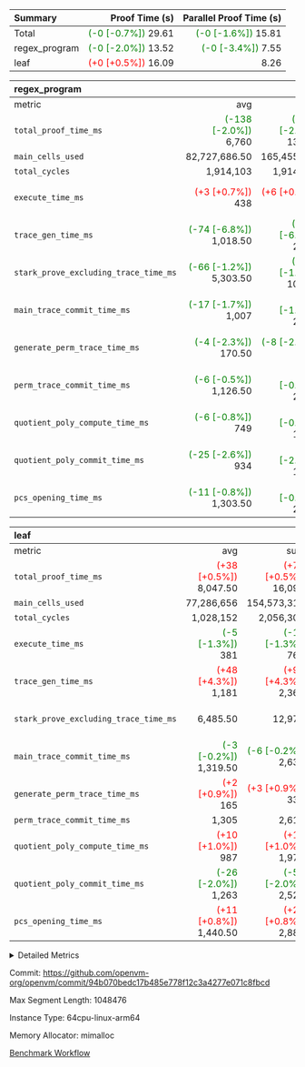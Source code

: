 | Summary | Proof Time (s) | Parallel Proof Time (s) |
|:---|---:|---:|
| Total | <span style='color: green'>(-0 [-0.7%])</span> 29.61 | <span style='color: green'>(-0 [-1.6%])</span> 15.81 |
| regex_program | <span style='color: green'>(-0 [-2.0%])</span> 13.52 | <span style='color: green'>(-0 [-3.4%])</span> 7.55 |
| leaf | <span style='color: red'>(+0 [+0.5%])</span> 16.09 |  8.26 |


| regex_program |||||
|:---|---:|---:|---:|---:|
|metric|avg|sum|max|min|
| `total_proof_time_ms ` | <span style='color: green'>(-138 [-2.0%])</span> 6,760 | <span style='color: green'>(-275 [-2.0%])</span> 13,520 | <span style='color: green'>(-263 [-3.4%])</span> 7,549 | <span style='color: green'>(-12 [-0.2%])</span> 5,971 |
| `main_cells_used     ` |  82,727,686.50 |  165,455,373 |  92,686,348 |  72,769,025 |
| `total_cycles        ` |  1,914,103 |  1,914,103 |  1,914,103 |  1,914,103 |
| `execute_time_ms     ` | <span style='color: red'>(+3 [+0.7%])</span> 438 | <span style='color: red'>(+6 [+0.7%])</span> 876 | <span style='color: red'>(+3 [+0.6%])</span> 471 | <span style='color: red'>(+3 [+0.7%])</span> 405 |
| `trace_gen_time_ms   ` | <span style='color: green'>(-74 [-6.8%])</span> 1,018.50 | <span style='color: green'>(-148 [-6.8%])</span> 2,037 | <span style='color: green'>(-162 [-12.8%])</span> 1,101 | <span style='color: red'>(+14 [+1.5%])</span> 936 |
| `stark_prove_excluding_trace_time_ms` | <span style='color: green'>(-66 [-1.2%])</span> 5,303.50 | <span style='color: green'>(-133 [-1.2%])</span> 10,607 | <span style='color: green'>(-104 [-1.7%])</span> 5,977 | <span style='color: green'>(-29 [-0.6%])</span> 4,630 |
| `main_trace_commit_time_ms` | <span style='color: green'>(-17 [-1.7%])</span> 1,007 | <span style='color: green'>(-34 [-1.7%])</span> 2,014 | <span style='color: green'>(-27 [-2.1%])</span> 1,233 | <span style='color: green'>(-7 [-0.9%])</span> 781 |
| `generate_perm_trace_time_ms` | <span style='color: green'>(-4 [-2.3%])</span> 170.50 | <span style='color: green'>(-8 [-2.3%])</span> 341 | <span style='color: green'>(-3 [-1.6%])</span> 187 | <span style='color: green'>(-5 [-3.1%])</span> 154 |
| `perm_trace_commit_time_ms` | <span style='color: green'>(-6 [-0.5%])</span> 1,126.50 | <span style='color: green'>(-12 [-0.5%])</span> 2,253 | <span style='color: green'>(-9 [-0.8%])</span> 1,191 | <span style='color: green'>(-3 [-0.3%])</span> 1,062 |
| `quotient_poly_compute_time_ms` | <span style='color: green'>(-6 [-0.8%])</span> 749 | <span style='color: green'>(-12 [-0.8%])</span> 1,498 | <span style='color: green'>(-13 [-1.5%])</span> 870 | <span style='color: red'>(+1 [+0.2%])</span> 628 |
| `quotient_poly_commit_time_ms` | <span style='color: green'>(-25 [-2.6%])</span> 934 | <span style='color: green'>(-50 [-2.6%])</span> 1,868 | <span style='color: green'>(-28 [-2.5%])</span> 1,074 | <span style='color: green'>(-22 [-2.7%])</span> 794 |
| `pcs_opening_time_ms ` | <span style='color: green'>(-11 [-0.8%])</span> 1,303.50 | <span style='color: green'>(-22 [-0.8%])</span> 2,607 | <span style='color: green'>(-25 [-1.7%])</span> 1,412 | <span style='color: red'>(+3 [+0.3%])</span> 1,195 |

| leaf |||||
|:---|---:|---:|---:|---:|
|metric|avg|sum|max|min|
| `total_proof_time_ms ` | <span style='color: red'>(+38 [+0.5%])</span> 8,047.50 | <span style='color: red'>(+77 [+0.5%])</span> 16,095 |  8,261 | <span style='color: red'>(+70 [+0.9%])</span> 7,834 |
| `main_cells_used     ` |  77,286,656 |  154,573,312 |  78,375,152 |  76,198,160 |
| `total_cycles        ` |  1,028,152 |  2,056,304 |  1,045,616 |  1,010,688 |
| `execute_time_ms     ` | <span style='color: green'>(-5 [-1.3%])</span> 381 | <span style='color: green'>(-10 [-1.3%])</span> 762 | <span style='color: green'>(-18 [-4.2%])</span> 408 | <span style='color: red'>(+8 [+2.3%])</span> 354 |
| `trace_gen_time_ms   ` | <span style='color: red'>(+48 [+4.3%])</span> 1,181 | <span style='color: red'>(+97 [+4.3%])</span> 2,362 | <span style='color: red'>(+48 [+3.9%])</span> 1,266 | <span style='color: red'>(+49 [+4.7%])</span> 1,096 |
| `stark_prove_excluding_trace_time_ms` |  6,485.50 |  12,971 | <span style='color: green'>(-24 [-0.4%])</span> 6,757 | <span style='color: red'>(+14 [+0.2%])</span> 6,214 |
| `main_trace_commit_time_ms` | <span style='color: green'>(-3 [-0.2%])</span> 1,319.50 | <span style='color: green'>(-6 [-0.2%])</span> 2,639 | <span style='color: green'>(-2 [-0.1%])</span> 1,380 | <span style='color: green'>(-4 [-0.3%])</span> 1,259 |
| `generate_perm_trace_time_ms` | <span style='color: red'>(+2 [+0.9%])</span> 165 | <span style='color: red'>(+3 [+0.9%])</span> 330 | <span style='color: red'>(+1 [+0.6%])</span> 179 | <span style='color: red'>(+2 [+1.3%])</span> 151 |
| `perm_trace_commit_time_ms` |  1,305 |  2,610 |  1,352 |  1,258 |
| `quotient_poly_compute_time_ms` | <span style='color: red'>(+10 [+1.0%])</span> 987 | <span style='color: red'>(+19 [+1.0%])</span> 1,974 | <span style='color: red'>(+14 [+1.4%])</span> 1,041 | <span style='color: red'>(+5 [+0.5%])</span> 933 |
| `quotient_poly_commit_time_ms` | <span style='color: green'>(-26 [-2.0%])</span> 1,263 | <span style='color: green'>(-52 [-2.0%])</span> 2,526 | <span style='color: green'>(-69 [-5.0%])</span> 1,303 | <span style='color: red'>(+17 [+1.4%])</span> 1,223 |
| `pcs_opening_time_ms ` | <span style='color: red'>(+11 [+0.8%])</span> 1,440.50 | <span style='color: red'>(+22 [+0.8%])</span> 2,881 | <span style='color: red'>(+31 [+2.1%])</span> 1,497 | <span style='color: green'>(-9 [-0.6%])</span> 1,384 |



<details>
<summary>Detailed Metrics</summary>

| group | num_segments | keygen_time_ms | commit_exe_time_ms |
| --- | --- | --- | --- |
| regex_program | 2 | 733 | 42 | 

| group | air_name | quotient_deg | interactions | constraints |
| --- | --- | --- | --- | --- |
| leaf | AccessAdapterAir<2> | 4 | 5 | 11 | 
| leaf | AccessAdapterAir<4> | 4 | 5 | 11 | 
| leaf | AccessAdapterAir<8> | 4 | 5 | 11 | 
| leaf | FriReducedOpeningAir | 4 | 39 | 60 | 
| leaf | NativePoseidon2Air<BabyBearParameters>, 1> | 4 | 136 | 530 | 
| leaf | PhantomAir | 4 | 3 | 4 | 
| leaf | ProgramAir | 1 | 1 | 4 | 
| leaf | VariableRangeCheckerAir | 1 | 1 | 4 | 
| leaf | VmAirWrapper<AluNativeAdapterAir, FieldArithmeticCoreAir> | 4 | 15 | 23 | 
| leaf | VmAirWrapper<BranchNativeAdapterAir, BranchEqualCoreAir<1> | 4 | 11 | 22 | 
| leaf | VmAirWrapper<JalNativeAdapterAir, JalCoreAir> | 4 | 7 | 6 | 
| leaf | VmAirWrapper<NativeAdapterAir<2, 0>, PublicValuesCoreAir> | 4 | 11 | 23 | 
| leaf | VmAirWrapper<NativeLoadStoreAdapterAir<1>, NativeLoadStoreCoreAir<1> | 4 | 15 | 16 | 
| leaf | VmAirWrapper<NativeLoadStoreAdapterAir<4>, NativeLoadStoreCoreAir<4> | 4 | 15 | 16 | 
| leaf | VmAirWrapper<NativeVectorizedAdapterAir<4>, FieldExtensionCoreAir> | 4 | 15 | 23 | 
| leaf | VmConnectorAir | 4 | 3 | 8 | 
| leaf | VolatileBoundaryAir | 4 | 4 | 16 | 
| regex_program | AccessAdapterAir<16> | 4 | 5 | 11 | 
| regex_program | AccessAdapterAir<2> | 4 | 5 | 11 | 
| regex_program | AccessAdapterAir<32> | 4 | 5 | 11 | 
| regex_program | AccessAdapterAir<4> | 4 | 5 | 11 | 
| regex_program | AccessAdapterAir<64> | 4 | 5 | 11 | 
| regex_program | AccessAdapterAir<8> | 4 | 5 | 11 | 
| regex_program | BitwiseOperationLookupAir<8> | 2 | 2 | 4 | 
| regex_program | KeccakVmAir | 4 | 321 | 4,380 | 
| regex_program | MemoryMerkleAir<8> | 4 | 4 | 38 | 
| regex_program | PersistentBoundaryAir<8> | 4 | 3 | 5 | 
| regex_program | PhantomAir | 4 | 3 | 4 | 
| regex_program | Poseidon2PeripheryAir<BabyBearParameters>, 1> | 2 | 1 | 286 | 
| regex_program | ProgramAir | 1 | 1 | 4 | 
| regex_program | RangeTupleCheckerAir<2> | 1 | 1 | 4 | 
| regex_program | Rv32HintStoreAir | 4 | 19 | 21 | 
| regex_program | VariableRangeCheckerAir | 1 | 1 | 4 | 
| regex_program | VmAirWrapper<Rv32BaseAluAdapterAir, BaseAluCoreAir<4, 8> | 4 | 19 | 30 | 
| regex_program | VmAirWrapper<Rv32BaseAluAdapterAir, LessThanCoreAir<4, 8> | 4 | 17 | 35 | 
| regex_program | VmAirWrapper<Rv32BaseAluAdapterAir, ShiftCoreAir<4, 8> | 4 | 23 | 84 | 
| regex_program | VmAirWrapper<Rv32BranchAdapterAir, BranchEqualCoreAir<4> | 4 | 11 | 17 | 
| regex_program | VmAirWrapper<Rv32BranchAdapterAir, BranchLessThanCoreAir<4, 8> | 4 | 13 | 32 | 
| regex_program | VmAirWrapper<Rv32CondRdWriteAdapterAir, Rv32JalLuiCoreAir> | 4 | 10 | 15 | 
| regex_program | VmAirWrapper<Rv32JalrAdapterAir, Rv32JalrCoreAir> | 4 | 16 | 16 | 
| regex_program | VmAirWrapper<Rv32LoadStoreAdapterAir, LoadSignExtendCoreAir<4, 8> | 4 | 18 | 21 | 
| regex_program | VmAirWrapper<Rv32LoadStoreAdapterAir, LoadStoreCoreAir<4> | 4 | 17 | 27 | 
| regex_program | VmAirWrapper<Rv32MultAdapterAir, DivRemCoreAir<4, 8> | 4 | 25 | 72 | 
| regex_program | VmAirWrapper<Rv32MultAdapterAir, MulHCoreAir<4, 8> | 4 | 24 | 23 | 
| regex_program | VmAirWrapper<Rv32MultAdapterAir, MultiplicationCoreAir<4, 8> | 4 | 19 | 13 | 
| regex_program | VmAirWrapper<Rv32RdWriteAdapterAir, Rv32AuipcCoreAir> | 4 | 11 | 12 | 
| regex_program | VmConnectorAir | 4 | 3 | 8 | 

| group | air_name | idx | rows | prep_cols | perm_cols | main_cols | cells |
| --- | --- | --- | --- | --- | --- | --- | --- |
| leaf | AccessAdapterAir<2> | 0 | 1,048,576 |  | 12 | 11 | 24,117,248 | 
| leaf | AccessAdapterAir<2> | 1 | 1,048,576 |  | 12 | 11 | 24,117,248 | 
| leaf | AccessAdapterAir<4> | 0 | 524,288 |  | 12 | 13 | 13,107,200 | 
| leaf | AccessAdapterAir<4> | 1 | 524,288 |  | 12 | 13 | 13,107,200 | 
| leaf | AccessAdapterAir<8> | 0 | 256 |  | 12 | 17 | 7,424 | 
| leaf | AccessAdapterAir<8> | 1 | 512 |  | 12 | 17 | 14,848 | 
| leaf | FriReducedOpeningAir | 0 | 524,288 |  | 44 | 27 | 37,224,448 | 
| leaf | FriReducedOpeningAir | 1 | 524,288 |  | 44 | 27 | 37,224,448 | 
| leaf | NativePoseidon2Air<BabyBearParameters>, 1> | 0 | 65,536 |  | 160 | 399 | 36,634,624 | 
| leaf | NativePoseidon2Air<BabyBearParameters>, 1> | 1 | 65,536 |  | 160 | 399 | 36,634,624 | 
| leaf | PhantomAir | 0 | 8,192 |  | 8 | 6 | 114,688 | 
| leaf | PhantomAir | 1 | 8,192 |  | 8 | 6 | 114,688 | 
| leaf | ProgramAir | 0 | 524,288 |  | 8 | 10 | 9,437,184 | 
| leaf | ProgramAir | 1 | 524,288 |  | 8 | 10 | 9,437,184 | 
| leaf | VariableRangeCheckerAir | 0 | 262,144 | 2 | 8 | 1 | 2,359,296 | 
| leaf | VariableRangeCheckerAir | 1 | 262,144 | 2 | 8 | 1 | 2,359,296 | 
| leaf | VmAirWrapper<AluNativeAdapterAir, FieldArithmeticCoreAir> | 0 | 1,048,576 |  | 20 | 29 | 51,380,224 | 
| leaf | VmAirWrapper<AluNativeAdapterAir, FieldArithmeticCoreAir> | 1 | 524,288 |  | 20 | 29 | 25,690,112 | 
| leaf | VmAirWrapper<BranchNativeAdapterAir, BranchEqualCoreAir<1> | 0 | 131,072 |  | 16 | 23 | 5,111,808 | 
| leaf | VmAirWrapper<BranchNativeAdapterAir, BranchEqualCoreAir<1> | 1 | 131,072 |  | 16 | 23 | 5,111,808 | 
| leaf | VmAirWrapper<JalNativeAdapterAir, JalCoreAir> | 0 | 16,384 |  | 12 | 9 | 344,064 | 
| leaf | VmAirWrapper<JalNativeAdapterAir, JalCoreAir> | 1 | 16,384 |  | 12 | 9 | 344,064 | 
| leaf | VmAirWrapper<NativeAdapterAir<2, 0>, PublicValuesCoreAir> | 0 | 64 |  | 16 | 23 | 2,496 | 
| leaf | VmAirWrapper<NativeAdapterAir<2, 0>, PublicValuesCoreAir> | 1 | 64 |  | 16 | 23 | 2,496 | 
| leaf | VmAirWrapper<NativeLoadStoreAdapterAir<1>, NativeLoadStoreCoreAir<1> | 0 | 262,144 |  | 24 | 22 | 12,058,624 | 
| leaf | VmAirWrapper<NativeLoadStoreAdapterAir<1>, NativeLoadStoreCoreAir<1> | 1 | 262,144 |  | 24 | 22 | 12,058,624 | 
| leaf | VmAirWrapper<NativeLoadStoreAdapterAir<4>, NativeLoadStoreCoreAir<4> | 0 | 65,536 |  | 24 | 31 | 3,604,480 | 
| leaf | VmAirWrapper<NativeLoadStoreAdapterAir<4>, NativeLoadStoreCoreAir<4> | 1 | 65,536 |  | 24 | 31 | 3,604,480 | 
| leaf | VmAirWrapper<NativeVectorizedAdapterAir<4>, FieldExtensionCoreAir> | 0 | 262,144 |  | 20 | 38 | 15,204,352 | 
| leaf | VmAirWrapper<NativeVectorizedAdapterAir<4>, FieldExtensionCoreAir> | 1 | 262,144 |  | 20 | 38 | 15,204,352 | 
| leaf | VmConnectorAir | 0 | 2 | 1 | 8 | 4 | 24 | 
| leaf | VmConnectorAir | 1 | 2 | 1 | 8 | 4 | 24 | 
| leaf | VolatileBoundaryAir | 0 | 524,288 |  | 8 | 11 | 9,961,472 | 
| leaf | VolatileBoundaryAir | 1 | 524,288 |  | 8 | 11 | 9,961,472 | 

| group | air_name | segment | rows | prep_cols | perm_cols | main_cols | cells |
| --- | --- | --- | --- | --- | --- | --- | --- |
| regex_program | AccessAdapterAir<2> | 1 | 64 |  | 12 | 11 | 1,472 | 
| regex_program | AccessAdapterAir<4> | 1 | 32 |  | 12 | 13 | 800 | 
| regex_program | AccessAdapterAir<8> | 0 | 131,072 |  | 12 | 17 | 3,801,088 | 
| regex_program | AccessAdapterAir<8> | 1 | 2,048 |  | 12 | 17 | 59,392 | 
| regex_program | BitwiseOperationLookupAir<8> | 0 | 65,536 | 3 | 8 | 2 | 655,360 | 
| regex_program | BitwiseOperationLookupAir<8> | 1 | 65,536 | 3 | 8 | 2 | 655,360 | 
| regex_program | KeccakVmAir | 0 | 1 |  | 532 | 3,163 | 3,695 | 
| regex_program | KeccakVmAir | 1 | 32 |  | 532 | 3,163 | 118,240 | 
| regex_program | MemoryMerkleAir<8> | 0 | 131,072 |  | 12 | 32 | 5,767,168 | 
| regex_program | MemoryMerkleAir<8> | 1 | 4,096 |  | 12 | 32 | 180,224 | 
| regex_program | PersistentBoundaryAir<8> | 0 | 131,072 |  | 8 | 20 | 3,670,016 | 
| regex_program | PersistentBoundaryAir<8> | 1 | 2,048 |  | 8 | 20 | 57,344 | 
| regex_program | PhantomAir | 0 | 512 |  | 8 | 6 | 7,168 | 
| regex_program | PhantomAir | 1 | 1 |  | 8 | 6 | 14 | 
| regex_program | Poseidon2PeripheryAir<BabyBearParameters>, 1> | 0 | 16,384 |  | 8 | 300 | 5,046,272 | 
| regex_program | Poseidon2PeripheryAir<BabyBearParameters>, 1> | 1 | 2,048 |  | 8 | 300 | 630,784 | 
| regex_program | ProgramAir | 0 | 131,072 |  | 8 | 10 | 2,359,296 | 
| regex_program | ProgramAir | 1 | 131,072 |  | 8 | 10 | 2,359,296 | 
| regex_program | RangeTupleCheckerAir<2> | 0 | 524,288 | 2 | 8 | 1 | 4,718,592 | 
| regex_program | RangeTupleCheckerAir<2> | 1 | 524,288 | 2 | 8 | 1 | 4,718,592 | 
| regex_program | Rv32HintStoreAir | 0 | 16,384 |  | 24 | 32 | 917,504 | 
| regex_program | VariableRangeCheckerAir | 0 | 262,144 | 2 | 8 | 1 | 2,359,296 | 
| regex_program | VariableRangeCheckerAir | 1 | 262,144 | 2 | 8 | 1 | 2,359,296 | 
| regex_program | VmAirWrapper<Rv32BaseAluAdapterAir, BaseAluCoreAir<4, 8> | 0 | 1,048,576 |  | 28 | 36 | 67,108,864 | 
| regex_program | VmAirWrapper<Rv32BaseAluAdapterAir, BaseAluCoreAir<4, 8> | 1 | 524,288 |  | 28 | 36 | 33,554,432 | 
| regex_program | VmAirWrapper<Rv32BaseAluAdapterAir, LessThanCoreAir<4, 8> | 0 | 32,768 |  | 24 | 37 | 1,998,848 | 
| regex_program | VmAirWrapper<Rv32BaseAluAdapterAir, LessThanCoreAir<4, 8> | 1 | 32,768 |  | 24 | 37 | 1,998,848 | 
| regex_program | VmAirWrapper<Rv32BaseAluAdapterAir, ShiftCoreAir<4, 8> | 0 | 131,072 |  | 28 | 53 | 10,616,832 | 
| regex_program | VmAirWrapper<Rv32BaseAluAdapterAir, ShiftCoreAir<4, 8> | 1 | 131,072 |  | 28 | 53 | 10,616,832 | 
| regex_program | VmAirWrapper<Rv32BranchAdapterAir, BranchEqualCoreAir<4> | 0 | 262,144 |  | 16 | 26 | 11,010,048 | 
| regex_program | VmAirWrapper<Rv32BranchAdapterAir, BranchEqualCoreAir<4> | 1 | 131,072 |  | 16 | 26 | 5,505,024 | 
| regex_program | VmAirWrapper<Rv32BranchAdapterAir, BranchLessThanCoreAir<4, 8> | 0 | 131,072 |  | 20 | 32 | 6,815,744 | 
| regex_program | VmAirWrapper<Rv32BranchAdapterAir, BranchLessThanCoreAir<4, 8> | 1 | 131,072 |  | 20 | 32 | 6,815,744 | 
| regex_program | VmAirWrapper<Rv32CondRdWriteAdapterAir, Rv32JalLuiCoreAir> | 0 | 65,536 |  | 16 | 18 | 2,228,224 | 
| regex_program | VmAirWrapper<Rv32CondRdWriteAdapterAir, Rv32JalLuiCoreAir> | 1 | 65,536 |  | 16 | 18 | 2,228,224 | 
| regex_program | VmAirWrapper<Rv32JalrAdapterAir, Rv32JalrCoreAir> | 0 | 131,072 |  | 20 | 28 | 6,291,456 | 
| regex_program | VmAirWrapper<Rv32JalrAdapterAir, Rv32JalrCoreAir> | 1 | 65,536 |  | 20 | 28 | 3,145,728 | 
| regex_program | VmAirWrapper<Rv32LoadStoreAdapterAir, LoadSignExtendCoreAir<4, 8> | 0 | 1,024 |  | 28 | 35 | 64,512 | 
| regex_program | VmAirWrapper<Rv32LoadStoreAdapterAir, LoadSignExtendCoreAir<4, 8> | 1 | 2 |  | 28 | 35 | 126 | 
| regex_program | VmAirWrapper<Rv32LoadStoreAdapterAir, LoadStoreCoreAir<4> | 0 | 1,048,576 |  | 28 | 40 | 71,303,168 | 
| regex_program | VmAirWrapper<Rv32LoadStoreAdapterAir, LoadStoreCoreAir<4> | 1 | 1,048,576 |  | 28 | 40 | 71,303,168 | 
| regex_program | VmAirWrapper<Rv32MultAdapterAir, DivRemCoreAir<4, 8> | 0 | 128 |  | 40 | 57 | 12,416 | 
| regex_program | VmAirWrapper<Rv32MultAdapterAir, MulHCoreAir<4, 8> | 0 | 256 |  | 40 | 39 | 20,224 | 
| regex_program | VmAirWrapper<Rv32MultAdapterAir, MultiplicationCoreAir<4, 8> | 0 | 32,768 |  | 28 | 31 | 1,933,312 | 
| regex_program | VmAirWrapper<Rv32MultAdapterAir, MultiplicationCoreAir<4, 8> | 1 | 32,768 |  | 28 | 31 | 1,933,312 | 
| regex_program | VmAirWrapper<Rv32RdWriteAdapterAir, Rv32AuipcCoreAir> | 0 | 32,768 |  | 16 | 21 | 1,212,416 | 
| regex_program | VmAirWrapper<Rv32RdWriteAdapterAir, Rv32AuipcCoreAir> | 1 | 32,768 |  | 16 | 21 | 1,212,416 | 
| regex_program | VmConnectorAir | 0 | 2 | 1 | 8 | 4 | 24 | 
| regex_program | VmConnectorAir | 1 | 2 | 1 | 8 | 4 | 24 | 

| group | idx | trace_gen_time_ms | total_proof_time_ms | total_cycles | total_cells | stark_prove_excluding_trace_time_ms | quotient_poly_compute_time_ms | quotient_poly_commit_time_ms | perm_trace_commit_time_ms | pcs_opening_time_ms | main_trace_commit_time_ms | main_cells_used | generate_perm_trace_time_ms | execute_time_ms |
| --- | --- | --- | --- | --- | --- | --- | --- | --- | --- | --- | --- | --- | --- | --- |
| leaf | 0 | 1,096 | 8,261 | 1,045,616 | 220,669,656 | 6,757 | 1,041 | 1,303 | 1,352 | 1,497 | 1,380 | 78,375,152 | 179 | 408 | 
| leaf | 1 | 1,266 | 7,834 | 1,010,688 | 194,986,968 | 6,214 | 933 | 1,223 | 1,258 | 1,384 | 1,259 | 76,198,160 | 151 | 354 | 

| group | segment | trace_gen_time_ms | total_proof_time_ms | total_cycles | total_cells | stark_prove_excluding_trace_time_ms | quotient_poly_compute_time_ms | quotient_poly_commit_time_ms | perm_trace_commit_time_ms | pcs_opening_time_ms | main_trace_commit_time_ms | main_cells_used | generate_perm_trace_time_ms | execute_time_ms |
| --- | --- | --- | --- | --- | --- | --- | --- | --- | --- | --- | --- | --- | --- | --- |
| regex_program | 0 | 1,101 | 7,549 |  | 209,921,543 | 5,977 | 870 | 1,074 | 1,191 | 1,412 | 1,233 | 92,686,348 | 187 | 471 | 
| regex_program | 1 | 936 | 5,971 | 1,914,103 | 149,454,692 | 4,630 | 628 | 794 | 1,062 | 1,195 | 781 | 72,769,025 | 154 | 405 | 

</details>


Commit: https://github.com/openvm-org/openvm/commit/94b070bedc17b485e778f12c3a4277e071c8fbcd

Max Segment Length: 1048476

Instance Type: 64cpu-linux-arm64

Memory Allocator: mimalloc

[Benchmark Workflow](https://github.com/openvm-org/openvm/actions/runs/13232952241)
